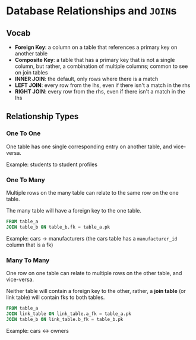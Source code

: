 # Database Relationships and `JOIN`s

## Vocab

- **Foreign Key**: a column on a table that references a primary key on another table
- **Composite Key**: a table that has a primary key that is not a single column, but rather, a combination of multiple columns; common to see on join tables
- **INNER JOIN**: the default, only rows where there is a match
- **LEFT JOIN**: every row from the lhs, even if there isn't a match in the rhs
- **RIGHT JOIN**: every row from the rhs, even if there isn't a match in the lhs

## Relationship Types

### One To One

One table has one single corresponding entry on another table, and vice-versa.

Example: students to student profiles

### One To Many

Multiple rows on the many table can relate to the same row on the one table.

The many table will have a foreign key to the one table.

```sql
FROM table_a
JOIN table_b ON table_b.fk = table_a.pk
```

Example: cars -> manufacturers (the cars table has a `manufacturer_id` column that is a fk)

### Many To Many

One row on one table can relate to multiple rows on the other table, and
vice-versa.

Neither table will contain a foreign key to the other, rather, a **join
table** (or link table) will contain fks to both tables.

```sql
FROM table_a
JOIN link_table ON link_table.a_fk = table_a.pk
JOIN table_b ON link_table.b_fk = table_b.pk
```

Example: cars <-> owners

